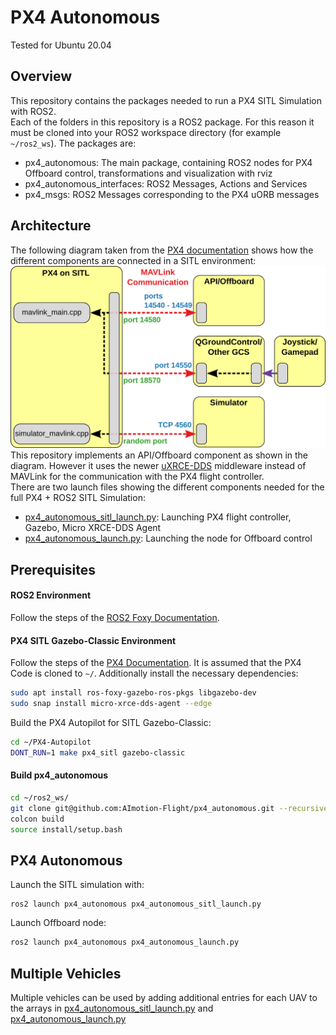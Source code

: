 # PX4 Autonomous
Tested for Ubuntu 20.04
## Overview
This repository contains the packages needed to run a PX4 SITL Simulation with ROS2.<br>
Each of the folders in this repository is a ROS2 package. For this reason it must be cloned into your ROS2 workspace directory (for example ```~/ros2_ws```). The packages are:
- px4_autonomous: The main package, containing ROS2 nodes for PX4 Offboard control, transformations and visualization with rviz
- px4_autonomous_interfaces: ROS2 Messages, Actions and Services
- px4_msgs: ROS2 Messages corresponding to the PX4 uORB messages
## Architecture
The following diagram taken from the [PX4 documentation](https://docs.px4.io/main/en/simulation/#sitl-simulation-environment) shows how the different components are connected in a SITL environment:<br>
![](px4_sitl_overview.svg)<br>
This repository implements an API/Offboard component as shown in the diagram. However it uses the newer [uXRCE-DDS](https://docs.px4.io/main/en/middleware/uxrce_dds.html) middleware instead of MAVLink for the communication with the PX4 flight controller.<br>
There are two launch files showing the different components needed for the full PX4 + ROS2 SITL Simulation:
- [px4_autonomous_sitl_launch.py](px4_autonomous/launch/px4_autonomous_sitl_launch.py): Launching PX4 flight controller, Gazebo, Micro XRCE-DDS Agent
- [px4_autonomous_launch.py](px4_autonomous/launch/px4_autonomous_launch.py):
Launching the node for Offboard control

## Prerequisites
#### ROS2 Environment
Follow the steps of the [ROS2 Foxy Documentation](https://docs.ros.org/en/foxy/Installation.html).
#### PX4 SITL Gazebo-Classic Environment
Follow the steps of the [PX4 Documentation](https://docs.px4.io/main/en/dev_setup/dev_env_linux_ubuntu.html#simulation-and-nuttx-pixhawk-targets).
It is assumed that the PX4 Code is cloned to ```~/```.
Additionally install the necessary dependencies:
```bash
sudo apt install ros-foxy-gazebo-ros-pkgs libgazebo-dev
sudo snap install micro-xrce-dds-agent --edge
```
Build the PX4 Autopilot for SITL Gazebo-Classic:
```bash
cd ~/PX4-Autopilot
DONT_RUN=1 make px4_sitl gazebo-classic
```
#### Build px4_autonomous
```bash
cd ~/ros2_ws/
git clone git@github.com:AImotion-Flight/px4_autonomous.git --recursive src/
colcon build
source install/setup.bash
```
## PX4 Autonomous
Launch the SITL simulation with:
```
ros2 launch px4_autonomous px4_autonomous_sitl_launch.py
```
Launch Offboard node:
```bash
ros2 launch px4_autonomous px4_autonomous_launch.py
```
## Multiple Vehicles
Multiple vehicles can be used by adding additional entries for each UAV to the arrays
in [px4_autonomous_sitl_launch.py](px4_autonomous/launch/px4_autonomous_sitl_launch.py#L93) and [px4_autonomous_launch.py](px4_autonomous/launch/px4_autonomous_launch.py#L8)